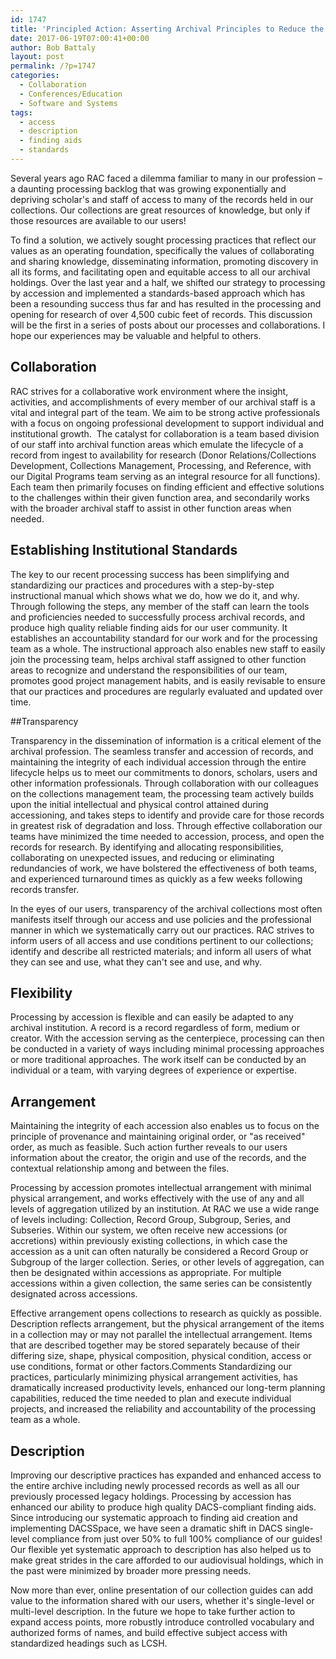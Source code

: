 ```yaml
---
id: 1747
title: 'Principled Action: Asserting Archival Principles to Reduce the RAC Backlog'
date: 2017-06-19T07:00:41+00:00
author: Bob Battaly
layout: post
permalink: /?p=1747
categories:
  - Collaboration
  - Conferences/Education
  - Software and Systems
tags:
  - access
  - description
  - finding aids
  - standards
---
```

Several years ago RAC faced a dilemma familiar to many in our profession – a daunting processing backlog that was growing exponentially and depriving scholar's and staff of access to many of the records held in our collections. Our collections are great resources of knowledge, but only if those resources are available to our users!

To find a solution, we actively sought processing practices that reflect our values as an operating foundation, specifically the values of collaborating and sharing knowledge, disseminating information, promoting discovery in all its forms, and facilitating open and equitable access to all our archival holdings. Over the last year and a half, we shifted our strategy to processing by accession and implemented a standards-based approach which has been a resounding success thus far and has resulted in the processing and opening for research of over 4,500 cubic feet of records. This discussion will be the first in a series of posts about our processes and collaborations. I hope our experiences may be valuable and helpful to others.<!--more-->

## Collaboration

RAC strives for a collaborative work environment where the insight, activities, and accomplishments of every member of our archival staff is a vital and integral part of the team. We aim to be strong active professionals with a focus on ongoing professional development to support individual and institutional growth.  The catalyst for collaboration is a team based division of our staff into archival function areas which emulate the lifecycle of a record from ingest to availability for research (Donor Relations/Collections Development, Collections Management, Processing, and Reference, with our Digital Programs team serving as an integral resource for all functions). Each team then primarily focuses on finding efficient and effective solutions to the challenges within their given function area, and secondarily works with the broader archival staff to assist in other function areas when needed.

## Establishing Institutional Standards

The key to our recent processing success has been simplifying and standardizing our practices and procedures with a step-by-step instructional manual which shows what we do, how we do it, and why. Through following the steps, any member of the staff can learn the tools and proficiencies needed to successfully process archival records, and produce high quality reliable finding aids for our user community. It establishes an accountability standard for our work and for the processing team as a whole. The instructional approach also enables new staff to easily join the processing team, helps archival staff assigned to other function areas to recognize and understand the responsibilities of our team, promotes good project management habits, and is easily revisable to ensure that our practices and procedures are regularly evaluated and updated over time.

##Transparency

Transparency in the dissemination of information is a critical element of the archival profession. The seamless transfer and accession of records, and maintaining the integrity of each individual accession through the entire lifecycle helps us to meet our commitments to donors, scholars, users and other information professionals. Through collaboration with our colleagues on the collections management team, the processing team actively builds upon the initial intellectual and physical control attained during accessioning, and takes steps to identify and provide care for those records in greatest risk of degradation and loss. Through effective collaboration our teams have minimized the time needed to accession, process, and open the records for research. By identifying and allocating responsibilities, collaborating on unexpected issues, and reducing or eliminating redundancies of work, we have bolstered the effectiveness of both teams, and experienced turnaround times as quickly as a few weeks following records transfer.

In the eyes of our users, transparency of the archival collections most often manifests itself through our access and use policies and the professional manner in which we systematically carry out our practices. RAC strives to inform users of all access and use conditions pertinent to our collections; identify and describe all restricted materials; and inform all users of what they can see and use, what they can't see and use, and why.

## Flexibility

Processing by accession is flexible and can easily be adapted to any archival institution. A record is a record regardless of form, medium or creator. With the accession serving as the centerpiece, processing can then be conducted in a variety of ways including minimal processing approaches or more traditional approaches. The work itself can be conducted by an individual or a team, with varying degrees of experience or expertise.

## Arrangement

Maintaining the integrity of each accession also enables us to focus on the principle of provenance and maintaining original order, or "as received" order, as much as feasible. Such action further reveals to our users information about the creator, the origin and use of the records, and the contextual relationship among and between the files.

Processing by accession promotes intellectual arrangement with minimal physical arrangement, and works effectively with the use of any and all levels of aggregation utilized by an institution. At RAC we use a wide range of levels including: Collection, Record Group, Subgroup, Series, and Subseries. Within our system, we often receive new accessions (or accretions) within previously existing collections, in which case the accession as a unit can often naturally be considered a Record Group or Subgroup of the larger collection. Series, or other levels of aggregation, can then be designated within accessions as appropriate. For multiple accessions within a given collection, the same series can be consistently designated across accessions.

Effective arrangement opens collections to research as quickly as possible. Description reflects arrangement, but the physical arrangement of the items in a collection may or may not parallel the intellectual arrangement. Items that are described together may be stored separately because of their differing size, shape, physical composition, physical condition, access or use conditions, format or other factors.Comments Standardizing our practices, particularly minimizing physical arrangement activities, has dramatically increased productivity levels, enhanced our long-term planning capabilities, reduced the time needed to plan and execute individual projects, and increased the reliability and accountability of the processing team as a whole.

## Description

Improving our descriptive practices has expanded and enhanced access to the entire archive including newly processed records as well as all our previously processed legacy holdings. Processing by accession has enhanced our ability to produce high quality DACS-compliant finding aids. Since introducing our systematic approach to finding aid creation and implementing DACSSpace, we have seen a dramatic shift in DACS single-level compliance from just over 50% to full 100% compliance of our guides! Our flexible yet systematic approach to description has also helped us to make great strides in the care afforded to our audiovisual holdings, which in the past were minimized by broader more pressing needs.

Now more than ever, online presentation of our collection guides can add value to the information shared with our users, whether it's single-level or multi-level description. In the future we hope to take further action to expand access points, more robustly introduce controlled vocabulary and authorized forms of names, and build effective subject access with standardized headings such as LCSH.
